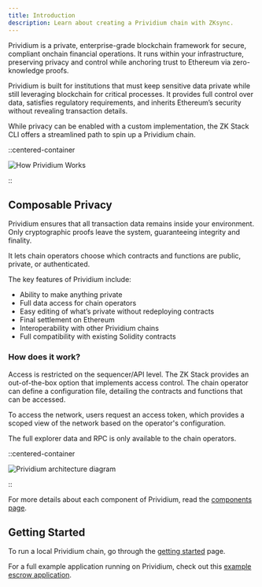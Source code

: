 ```yaml
---
title: Introduction
description: Learn about creating a Prividium chain with ZKsync.
---
```


Prividium is a private, enterprise-grade blockchain framework for secure, compliant onchain financial operations.
It runs within your infrastructure, preserving privacy and control while anchoring trust to Ethereum via zero-knowledge proofs.

Prividium is built for institutions that must keep
sensitive data private while still leveraging blockchain for critical processes.
It provides full control over data, satisfies regulatory requirements,
and inherits Ethereum’s security without revealing transaction details.

While privacy can be enabled with a custom implementation,
the ZK Stack CLI offers a streamlined path to spin up a Prividium chain.

::centered-container

![How Prividium Works](/images/zk-stack/how-prividium-works.png)

::

## Composable Privacy

Prividium ensures that all transaction data remains inside your
environment. Only cryptographic proofs leave the system, guaranteeing integrity
and finality.

It lets chain operators choose which contracts and functions are public,
private, or authenticated.

The key features of Prividium include:

- Ability to make anything private
- Full data access for chain operators
- Easy editing of what’s private without redeploying contracts
- Final settlement on Ethereum
- Interoperability with other Prividium chains
- Full compatibility with existing Solidity contracts

### How does it work?

Access is restricted on the sequencer/API level.
The ZK Stack provides an out-of-the-box option that implements access control.
The chain operator can define a configuration file,
detailing the contracts and functions that can be accessed.

To access the network, users request an access token,
which provides a scoped view of the network based on the operator's configuration.

The full explorer data and RPC is only available to the chain operators.

::centered-container

![Prividium architecture diagram](/images/zk-stack/prividium-architecture.png)

::

For more details about each component of Prividium,
read the [components page](/zk-stack/prividium/components).

## Getting Started

To run a local Prividium chain, go through the [getting started](/zk-stack/prividium/getting-started) page.

For a full example application running on Prividium,
check out this [example escrow application](https://github.com/JackHamer09/interop-escrow-double-zero/tree/single-chain-demo).
